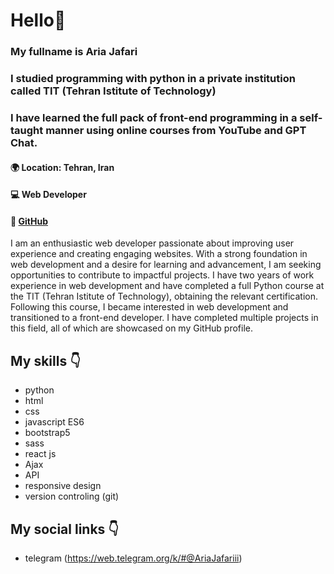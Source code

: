 # Hello👋
### My fullname is Aria Jafari
### I studied programming with python in a private institution called TIT (Tehran Istitute of Technology) 
### I have learned the full pack of front-end programming in a self-taught manner using online courses from YouTube and GPT Chat.
#### 🌍 Location: Tehran, Iran
#### 💻 Web Developer
#### 🔗 [GitHub](https://github.com/ariajafari369?tab=repositories)

I am an enthusiastic web developer passionate about improving user experience and creating engaging websites. With a strong foundation in web development and a desire for learning and advancement, I am seeking opportunities to contribute to impactful projects. I have two years of work experience in web development and have completed a full Python course at the TIT (Tehran Istitute of Technology), obtaining the relevant certification. Following this course, I became interested in web development and transitioned to a front-end developer. I have completed multiple projects in this field, all of which are showcased on my GitHub profile.

## My skills 👇
- python
- html
- css
- javascript ES6
- bootstrap5
- sass
- react js
- Ajax
- API
- responsive design
- version controling (git)

## My social links 👇
- telegram (https://web.telegram.org/k/#@AriaJafariii)
